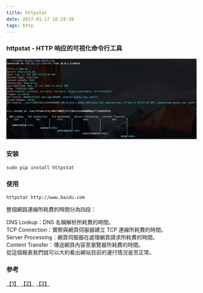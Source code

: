 ```yaml
---
title: httpstat
date: 2017-01-17 16:19:39
tags: http
---
```

### httpstat - HTTP 响应的可视化命令行工具

![](/images/QQ20170117-0@2x.jpg)

### 安装
```
sudo pip install httpstat
```

### 使用
```
httpstat http://www.baidu.com
```

整個網路連線所耗費的時間分為四段：

DNS Lookup：DNS 名稱解析所耗費的時間。   
TCP Connection：實際與網頁伺服器建立 TCP 連線所耗費的時間。   
Server Processing：網頁伺服器在處理網頁請求所耗費的時間。   
Content Transfer：傳送網頁內容至瀏覽器所耗費的時間。   
從這個報表我們就可以大約看出網站目前的運行情況是否正常。   

### 参考
[【1】](https://gold.xitu.io/entry/57c7a11d0e3dd9006a28a7ca) [【2】](https://blog.gtwang.org/linux/httpstat-curl-statistics-tool-to-check-website-performance/) [【3】](https://linux.cn/article-8039-1.html)
